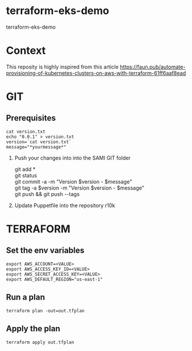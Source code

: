 # terraform-eks-demo
terraform-eks-demo

# Context
This reposity is highly inspired from this article
https://faun.pub/automate-provisioning-of-kubernetes-clusters-on-aws-with-terraform-61ff6aaf8ead

# GIT
## Prerequisites
    cat version.txt  
    echo "0.0.1" > version.txt  
    version=`cat version.txt`  
    message="*yourmessage*"
    
1. Push your changes into into the SAMI GIT folder

    git add *  
    git status  
    git commit -a -m "Version $version - $message"  
    git tag -a $version -m "Version $version - $message"  
    git push && git push --tags  
    
2. Update Puppetfile into the repository r10k

# TERRAFORM
## Set the env variables
    export AWS_ACCOUNT=<VALUE>
    export AWS_ACCESS_KEY_ID=<VALUE>
    export AWS_SECRET_ACCESS_KEY=<VALUE>
    export AWS_DEFAULT_REGION="us-east-1"
## Run a plan 
    terraform plan -out=out.tfplan
## Apply the plan
    terraform apply out.tfplan
